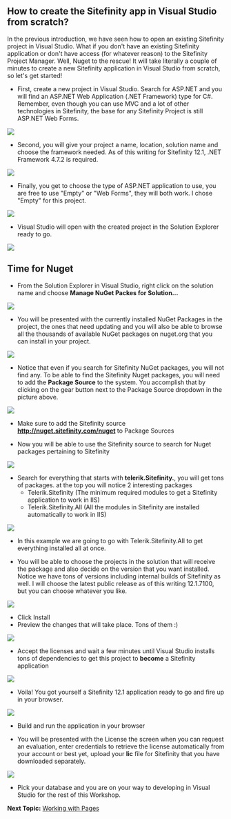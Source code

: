 How to create the Sitefinity app in Visual Studio from scratch?
---------------------------------------------------------------

In the previous introduction, we have seen how to open an existing Sitefinity project in Visual Studio.  What if you don't have an existing Sitefinity application or don't have access (for whatever reason) to the Sitefinity Project Manager.
Well, Nuget to the rescue!  It will take literally a couple of minutes to create a new Sitefinity application in Visual Studio from scratch, so let's get started!

- First, create a new project in Visual Studio.  Search for ASP.NET and you will find an ASP.NET Web Application (.NET Framework) type for C#.  Remember, even though you can use MVC and a lot of other technologies in Sitefinity, the base for any Sitefinity Project is still ASP.NET Web Forms.

![](../media/VS1.png)

- Second, you will give your project a name, location, solution name and choose the framework needed. As of this writing for Sitefinity 12.1, .NET Framework 4.7.2 is required.

![](../media/VS2.png)

- Finally, you get to choose the type of ASP.NET application to use, you are free to use "Empty" or "Web Forms", they will both work.  I chose "Empty" for this project.

![](../media/VS3.png)

- Visual Studio will open with the created project in the Solution Explorer ready to go.

![](../media/VS4.png)

Time for Nuget
--------------
- From the Solution Explorer in Visual Studio, right click on the solution name and choose **Manage NuGet Packes for Solution...**

![](../media/VS5.png)

- You will be presented with the currently installed NuGet Packages in the project, the ones that need updating and you will also be able to browse all the thousands of available NuGet packages on nuget.org that you can install in your project.

![](../media/VS6.png)

- Notice that even if you search for Sitefinity NuGet packages, you will not find any.  To be able to find the Sitefinity Nuget packages, you will need to add the **Package Source** to the system.  You accomplish that by clicking on the gear button next to the Package Source dropdown in the picture above.

![](../media/VS7.png)

- Make sure to add the Sitefinity source **http://nuget.sitefinity.com/nuget** to Package Sources

- Now you will be able to use the Sitefinity source to search for Nuget packages pertaining to Sitefinity

![](../media/VS8.png)

- Search for everything that starts with **telerik.Sitefinity.**, you will get tons of packages.  at the top you will notice 2 interesting packages
  - Telerik.Sitefinity (The minimum required modules to get a Sitefinity application to work in IIS)
  - Telerik.Sitefinity.All (All the modules in Sitefinity are installed automatically to work in IIS)

![](../media/VS9.png)

- In this example we are going to go with Telerik.Sitefinity.All to get everything installed all at once.

- You will be able to choose the projects in the solution that will receive the package and also decide on the version that you want installed.  Notice we have tons of versions including internal builds of Sitefinity as well.  I will choose the latest public release as of this writing 12.1.7100, but you can choose whatever you like.

![](../media/VS10.png)

- Click Install 
- Preview the changes that will take place.  Tons of them :)

![](../media/VS11.png)

- Accept the licenses and wait a few minutes until Visual Studio installs tons of dependencies to get this project to **become** a Sitefinity application

![](../media/VS12.png)

- Voila! You got yourself a Sitefinity 12.1 application ready to go and fire up in your browser.

![](../media/VS13.png)

- Build and run the application in your browser

- You will be presented with the License the screen when you can request an evaluation, enter credentials to retrieve the license automatically from your account or best yet, upload your **lic** file for Sitefinity that you have downloaded separately.

![](../media/VS14.png)

- Pick your database and you are on your way to developing in Visual Studio for the rest of this Workshop.

**Next Topic:**
[Working with Pages](../Working%20with%20Pages/readme.md)